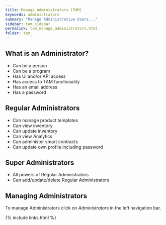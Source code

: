 ```yaml
---
title: Manage Administrators (TAM)
keywords: administrators 
summary: "Manage Administrative Users..."
sidebar: tam_sidebar
permalink: tam_manage_administrators.html
folder: tam_
---
```


## What is an Administrator?

* Can be a person 
* Can be a program
* Has UI and/or API access
* Has access to TAM functionality
* Has an email address
* Has a password

## Regular Administrators

* Can manage product templates
* Can view inventory 
* Can update inventory 
* Can view Analytics
* Can administer smart contracts
* Can update own profile including password

## Super Administrators

* All powers of Regular Administrators
* Can add/update/delete Regular Administrators


## Managing Administrators 

To manage Administrators click on *Administrators* in the left navigation bar.

{% include links.html %}